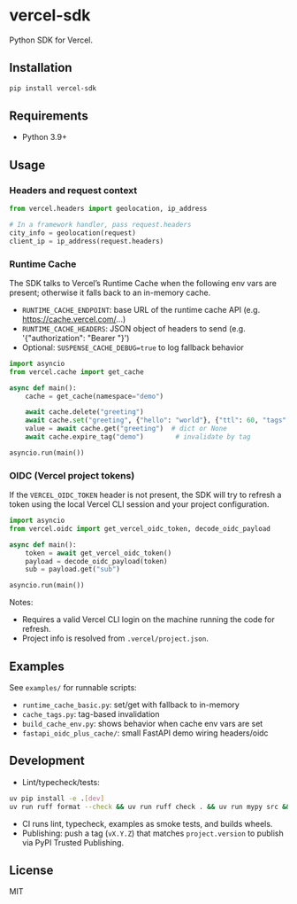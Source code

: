 # vercel-sdk

Python SDK for Vercel.


## Installation

```bash
pip install vercel-sdk
```

## Requirements

- Python 3.9+

## Usage

### Headers and request context

```python
from vercel.headers import geolocation, ip_address

# In a framework handler, pass request.headers
city_info = geolocation(request)
client_ip = ip_address(request.headers)
```

### Runtime Cache

The SDK talks to Vercel’s Runtime Cache when the following env vars are present; otherwise it falls back to an in-memory cache.

- `RUNTIME_CACHE_ENDPOINT`: base URL of the runtime cache API (e.g. https://cache.vercel.com/...)  
- `RUNTIME_CACHE_HEADERS`: JSON object of headers to send (e.g. '{"authorization": "Bearer <token>"}')
- Optional: `SUSPENSE_CACHE_DEBUG=true` to log fallback behavior

```python
import asyncio
from vercel.cache import get_cache

async def main():
    cache = get_cache(namespace="demo")

    await cache.delete("greeting")
    await cache.set("greeting", {"hello": "world"}, {"ttl": 60, "tags": ["demo"]})
    value = await cache.get("greeting")  # dict or None
    await cache.expire_tag("demo")        # invalidate by tag

asyncio.run(main())
```

### OIDC (Vercel project tokens)

If the `VERCEL_OIDC_TOKEN` header is not present, the SDK will try to refresh a token using the local Vercel CLI session and your project configuration.

```python
import asyncio
from vercel.oidc import get_vercel_oidc_token, decode_oidc_payload

async def main():
    token = await get_vercel_oidc_token()
    payload = decode_oidc_payload(token)
    sub = payload.get("sub")

asyncio.run(main())
```

Notes:
- Requires a valid Vercel CLI login on the machine running the code for refresh.
- Project info is resolved from `.vercel/project.json`.

## Examples

See `examples/` for runnable scripts:
- `runtime_cache_basic.py`: set/get with fallback to in-memory
- `cache_tags.py`: tag-based invalidation
- `build_cache_env.py`: shows behavior when cache env vars are set
- `fastapi_oidc_plus_cache/`: small FastAPI demo wiring headers/oidc

## Development

- Lint/typecheck/tests:
```bash
uv pip install -e .[dev]
uv run ruff format --check && uv run ruff check . && uv run mypy src && uv run pytest -v
```
- CI runs lint, typecheck, examples as smoke tests, and builds wheels.
- Publishing: push a tag (`vX.Y.Z`) that matches `project.version` to publish via PyPI Trusted Publishing.

## License

MIT


